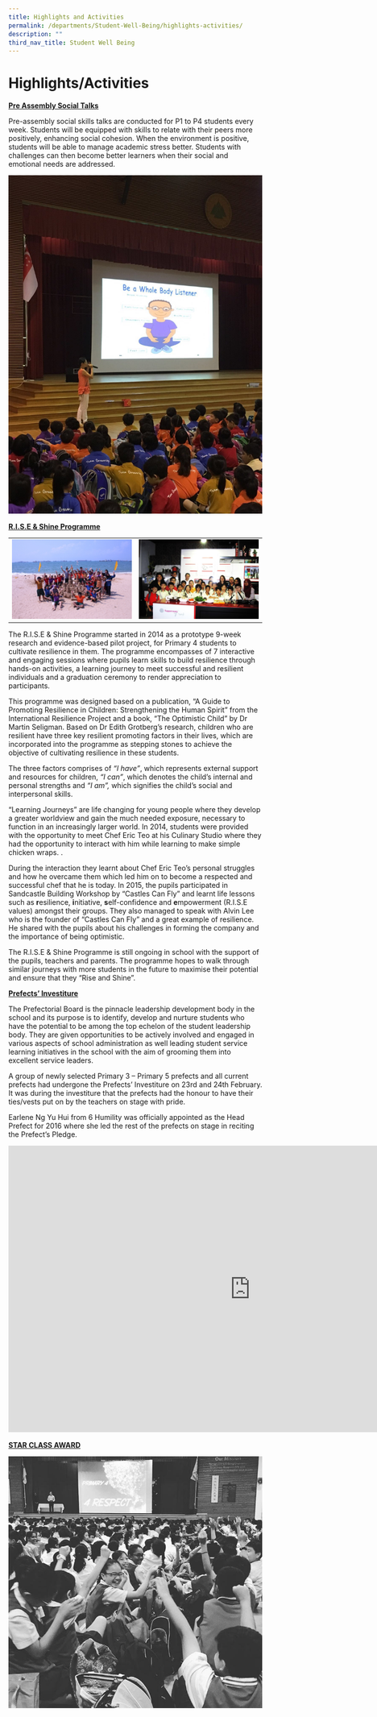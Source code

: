 ```yaml
---
title: Highlights and Activities
permalink: /departments/Student-Well-Being/highlights-activities/
description: ""
third_nav_title: Student Well Being
---
```

# Highlights/Activities

<b><u>Pre Assembly Social Talks</u></b>

Pre-assembly social skills talks are conducted for P1 to P4 students every week.&nbsp;Students will be equipped with skills to relate with their peers more positively, enhancing social cohesion. When the environment is positive, students will be able to manage academic stress better. Students with challenges can then become better learners when their social and emotional needs are addressed.

![](/images/Departments/Student%20Well%20Being/Pre%20Assembly%20Social%20Talks.jpg)

<b><u>R.I.S.E &amp; Shine Programme</u></b>

|   |   |
|:-:|---|
| ![](/images/Departments/Student%20Well%20Being/Rise%20and%20Shine%20Programme_1.jpg)  |  ![](/images/Departments/Student%20Well%20Being/Rise%20and%20Shine%20Programme_2.jpg)  |

The R.I.S.E &amp; Shine Programme started in 2014 as a prototype 9-week research and evidence-based pilot project, for Primary 4 students to cultivate resilience in them. The programme encompasses of 7 interactive and engaging sessions where pupils learn skills to build resilience through hands-on activities,&nbsp;a learning journey to meet successful and resilient individuals&nbsp;and a&nbsp;graduation ceremony to render appreciation to participants.

This programme was designed based on a publication, “A Guide to Promoting Resilience in Children: Strengthening the Human Spirit” from the International Resilience Project and a book, “The Optimistic Child” by Dr Martin Seligman.&nbsp;Based on Dr Edith Grotberg’s research, children who are resilient have three key resilient promoting factors in their lives, which are incorporated into the programme as stepping stones to achieve the objective of cultivating resilience in these students.&nbsp;

The three factors comprises of&nbsp;_“I have”_, which represents external support and resources for children,&nbsp;_“I can”_, which denotes the child’s internal and personal strengths and&nbsp;_“I am”,_&nbsp;which signifies the child’s social and interpersonal skills.

“Learning Journeys” are life changing for young people where they develop a greater worldview and gain the much needed exposure, necessary to function in an increasingly larger world. In 2014,&nbsp;students were provided with the opportunity to meet Chef Eric Teo at his Culinary Studio where they had the opportunity to interact with him while learning to make simple chicken wraps. .

During the interaction they learnt about Chef Eric Teo’s personal struggles and how he overcame them which led him on to become a respected and successful chef that he is today. In 2015, the pupils participated in Sandcastle Building Workshop by “Castles Can Fly” and learnt&nbsp;life lessons such as&nbsp;**r**esilience,&nbsp;**i**nitiative,&nbsp;**s**elf-confidence and&nbsp;**e**mpowerment (R.I.S.E values) amongst their groups. They also managed to speak with Alvin Lee who is the founder of “Castles Can Fly” and a great example of resilience. He shared with the pupils about his challenges in forming the company and the importance of being optimistic.

The R.I.S.E &amp; Shine Programme is still ongoing in school with the support of the pupils, teachers and parents. The programme hopes to walk through similar journeys with more students in the future to maximise their potential and ensure that they “Rise and Shine”.

<b><u>Prefects’ Investiture</u></b>

The Prefectorial Board is the pinnacle leadership development body in the school and its purpose is to identify, develop and nurture students who have the potential to be among the top echelon of the student leadership body. They are given opportunities to be actively involved and engaged in various aspects of school administration as well leading student service learning initiatives in the school with the aim of grooming them into excellent service leaders.  
  
A group of newly selected Primary 3 – Primary 5 prefects and all current prefects had undergone the Prefects’ Investiture on 23rd and 24th February. It was during the investiture that the prefects had the honour to have their ties/vests put on by the teachers on stage with pride.  
  
Earlene Ng Yu Hui from 6 Humility was officially appointed as the Head Prefect for 2016 where she led the rest of the prefects on stage in reciting the Prefect’s Pledge.

<iframe allowfullscreen="true" height="569" width="960" frameborder="0" src="https://docs.google.com/presentation/d/e/2PACX-1vTMUjlVVT7r5laAMhNHJM_GbuvPpvvIQlLPDxcbSCVN7DCBTaEDwfT4neKUgCMIcnEDGTipPfrdbUcK/embed?start=true&amp;loop=true&amp;delayms=5000"></iframe>

<b><u>STAR CLASS AWARD</u></b>

![](/images/Departments/Student%20Well%20Being/4%20respect%20(Annoucement%20of%20winners).jpg)